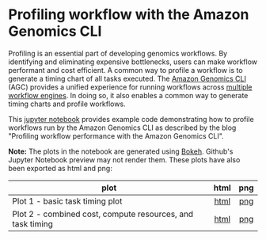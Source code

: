 # Profiling workflow with the Amazon Genomics CLI

Profiling is an essential part of developing genomics workflows. By identifying and eliminating expensive bottlenecks, users can make workflow performant and cost efficient. A common way to profile a workflow is to generate a timing chart of all tasks executed. The [Amazon Genomics CLI](https://aws.amazon.com/genomics-cli/) (AGC) provides a unified experience for running workflows across [multiple workflow engines](https://aws.github.io/amazon-genomics-cli/docs/concepts/engines/). In doing so, it also enables a common way to generate timing charts and profile workflows.

This [jupyter notebook](./profiling_workflow_performance_with_amazon_genomics_cli.ipynb) provides example code demonstrating how to profile workflows run by the Amazon Genomics CLI as described by the blog "Profiling workflow performance with the Amazon Genomics CLI".

**Note:** The plots in the notebook are generated using [Bokeh](https://docs.bokeh.org/en/latest/). Github's Jupyter Notebook preview may not render them. These plots have also been exported as html and png:

| plot | html | png |
| --- | :---: | :---: |
| Plot 1 - basic task timing plot | [html](./gatk4-data-processing__onDemandCtxCromwell__8cf8e737-6584-4309-ab5f-0aae8e885369__plot1.html) | [png](./gatk4-data-processing__onDemandCtxCromwell__8cf8e737-6584-4309-ab5f-0aae8e885369__plot1.png) |
| Plot 2 - combined cost, compute resources, and task timing | [html](./gatk4-data-processing__onDemandCtxCromwell__8cf8e737-6584-4309-ab5f-0aae8e885369__plot2.html) | [png](./gatk4-data-processing__onDemandCtxCromwell__8cf8e737-6584-4309-ab5f-0aae8e885369__plot2.png) |
